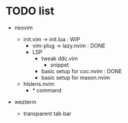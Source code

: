 # TODO list

- neovim
  - init.vim → init.lua : WIP
    - vim-plug → lazy.nvim : DONE
    - LSP
      - tweak ddc.vim
        - snippet
      - basic setup for coc.nvim : DONE
      - basic setup for mason.nvim
  - hlslens.nvim
    - \* command

- wezterm
  - transparent tab bar
